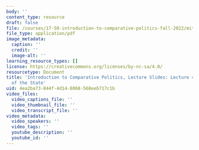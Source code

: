 ```yaml
---
body: ''
content_type: resource
draft: false
file: /courses/17-50-introduction-to-comparative-politics-fall-2022/mit17_50f22_lec4.pdf
file_type: application/pdf
image_metadata:
  caption: ''
  credit: ''
  image-alt: ''
learning_resource_types: []
license: https://creativecommons.org/licenses/by-nc-sa/4.0/
resourcetype: Document
title: 'Introduction to Comparative Politics, Lecture Slides: Lecture 4, Boundaries
  of the State'
uid: 4ea2ba73-844f-4d14-8068-568eeb717c1b
video_files:
  video_captions_file: ''
  video_thumbnail_file: ''
  video_transcript_file: ''
video_metadata:
  video_speakers: ''
  video_tags: ''
  youtube_description: ''
  youtube_id: ''
---
```

